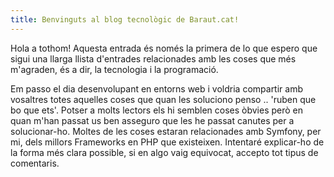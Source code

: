 ```yaml
---
title: Benvinguts al blog tecnològic de Baraut.cat!
---
```


Hola a tothom! Aquesta entrada és només la primera de lo que espero que sigui una llarga llista d'entrades relacionades 
amb les coses que més m'agraden, és a dir, la tecnologia i la programació.

Em passo el dia desenvolupant en entorns web i voldria compartir amb vosaltres totes aquelles coses que quan les soluciono 
penso .. 'ruben que bo que ets'. Potser a molts lectors els hi semblen coses òbvies però en quan m'han passat us ben asseguro
 que les he passat canutes per a solucionar-ho.
Moltes de les coses estaran relacionades amb Symfony, per mi, dels millors Frameworks en PHP que existeixen.
Intentaré explicar-ho de la forma més clara possible, si en algo vaig equivocat, accepto tot tipus de comentaris.